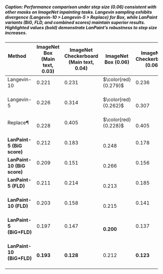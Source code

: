 ##### Caption: Performance comparison under step size (0.06) consistent with other masks on ImageNet inpainting tasks. Langevin sampling exhibits divergence (Langevin-10 > Langevin-5 > Replace) for Box, while LanPaint variants (BiG, FLD, and combined scores) maintain superior results. Highlighted values (bold) demonstrate LanPaint’s robustness to step size increases.

| Method                      | ImageNet Box (Main text, 0.03) | ImageNet Checkerboard (Main text, 0.04) | ImageNet Box (0.06) | ImageNet Checkerboard (0.06) |
|-----------------------------|--------------|------------------------|---------------------|-------------------------------|
| Langevin-10                 | 0.221        | 0.231                 | $\color{red}{0.279}$         | 0.236                  |
| Langevin-5                  | 0.226        | 0.314                 | $\color{red}{0.262}$                   |0.307
| Replace¶                    | 0.228       | 0.405                 | $\color{red}{0.228}$                  |0.405
| **LanPaint-5 (BiG score)**  | 0.212        | 0.183                 | 0.248          | 0.178                   |
| **LanPaint-10 (BiG score)** | 0.209        | 0.151                 | 0.266         | 0.156                   |
| **LanPaint-5 (FLD)**        | 0.211        | 0.214                 | 0.213          | 0.185                   |
| **LanPaint-10 (FLD)**       | 0.203        | 0.158                 | 0.215          | 0.141                  |
| **LanPaint-5 (BiG+FLD)**    | 0.197        | 0.147                 | **0.200**          | 0.137                   |
| **LanPaint-10 (BiG+FLD)**   | **0.193**    | **0.128**             | 0.212      | **0.123**               |
